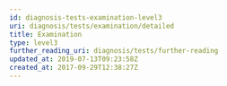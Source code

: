 ```yaml
---
id: diagnosis-tests-examination-level3
uri: diagnosis/tests/examination/detailed
title: Examination
type: level3
further_reading_uri: diagnosis/tests/further-reading
updated_at: 2019-07-13T09:23:58Z
created_at: 2017-09-29T12:38:27Z
---
```


